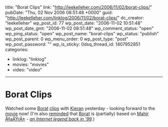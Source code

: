 title: "Borat Clips"
link: "http://leekelleher.com/2006/11/02/borat-clips/"
pubDate: "Thu, 02 Nov 2006 08:51:48 +0000"
guid: "http://leekelleher.com/linklog/2006/11/02/borat-clips/"
dc_creator: "leekelleher"
wp_post_id: 77
wp_post_date: "2006-11-02 10:51:48"
wp_post_date_gmt: "2006-11-02 08:51:48"
wp_comment_status: "open"
wp_ping_status: "open"
wp_post_name: "borat-clips"
wp_status: "publish"
wp_post_parent: 0
wp_menu_order: 0
wp_post_type: "post"
wp_post_password: ""
wp_is_sticky: 0dsq_thread_id: 1407952851
categories:
  - linklog: "linklog"
  - movies: "movies"
  - video: "video"

---

# Borat Clips

Watched some <a href="http://video.msn.com/v/us/v.htm?g=83fbd52a-3f83-4ba0-bfc4-a9edd3f600c3&f=msnhome&fg=email">Borat</a> <a href="http://video.msn.com/v/us/v.htm?g=6491be10-a778-405c-8788-14e2ee300d8b&f=msnhome&fg=email">clips</a> with <a href="http://www.kigo.co.uk/">Kieran</a> yesterday - looking forward to the <a href="http://www.imdb.com/title/tt0443453/">movie</a> now! (I'm also <a href="http://www.calacanis.com/2006/10/25/for-the-web-2-0-kids-out-there/">reminded</a> that <a href="http://en.wikipedia.org/wiki/Borat">Borat</a> is (partially) based on <a href="http://www.istanbul.tc/mahir/mahir">Mahir Ã‡aÄŸrÄ±</a><em> - <a href="http://en.wikipedia.org/wiki/Mahir_%C3%87a%C4%9Fr%C4%B1">an Internet legend back in '99</a></em>.)
